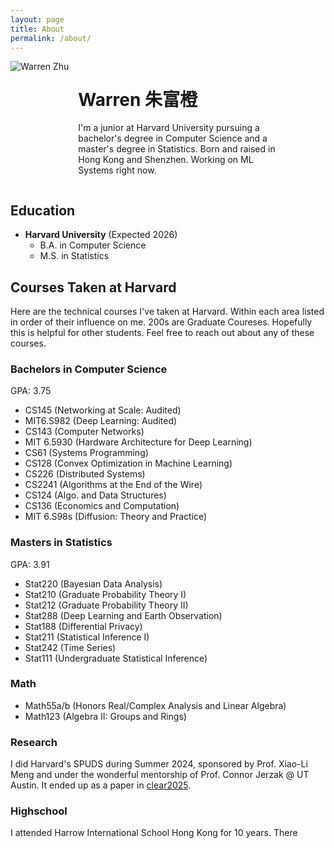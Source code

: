 ```yaml
---
layout: page
title: About
permalink: /about/
---
```

<div style="overflow: auto;">
  <img src="/assets/pictures/profile.png" alt="Warren Zhu" class="profile-image" style="max-width: 150px; border-radius: 0; float: left; margin: 0 15px 15px 0;">
  
  <div style="float: left; width: calc(100% - 165px);">
    <h1>Warren 朱富橙</h1>
    <p>I'm a junior at Harvard University pursuing a bachelor's degree in Computer Science and a master's degree in Statistics. Born and raised in Hong Kong and Shenzhen. Working on ML Systems right now.</p>
  </div>
</div>
<div style="clear: both;"></div>

## Education

- **Harvard University** (Expected 2026)
  - B.A. in Computer Science
  - M.S. in Statistics

## Courses Taken at Harvard

Here are the technical courses I've taken at Harvard. Within each area listed in order of their influence on me. 200s are Graduate Coureses. Hopefully this is helpful for other students. Feel free to reach out about any of these courses.

### Bachelors in Computer Science
GPA: 3.75
- CS145 (Networking at Scale: Audited)
- MIT6.S982 (Deep Learning: Audited)
- CS143 (Computer Networks)
- MIT 6.5930 (Hardware Architecture for Deep Learning)
- CS61 (Systems Programming)
- CS128 (Convex Optimization in Machine Learning)
- CS226 (Distributed Systems)
- CS2241 (Algorithms at the End of the Wire)
- CS124 (Algo. and Data Structures)
- CS136 (Economics and Computation)
- MIT 6.S98s (Diffusion: Theory and Practice)

### Masters in Statistics
GPA: 3.91
- Stat220 (Bayesian Data Analysis)
- Stat210 (Graduate Probability Theory I)
- Stat212 (Graduate Probability Theory II)
- Stat288 (Deep Learning and Earth Observation)
- Stat188 (Differential Privacy)
- Stat211 (Statistical Inference I)
- Stat242 (Time Series)
- Stat111 (Undergraduate Statistical Inference)

### Math
- Math55a/b (Honors Real/Complex Analysis and Linear Algebra)
- Math123 (Algebra II: Groups and Rings)

### Research
I did Harvard's SPUDS during Summer 2024, sponsored by Prof. Xiao-Li Meng and under the wonderful mentorship of Prof. Connor Jerzak @ UT Austin. It ended up as a paper in <a href="https://www.cclear.cc" target="_blank">clear2025</a>.

### Highschool
I attended Harrow International School Hong Kong for 10 years. There 